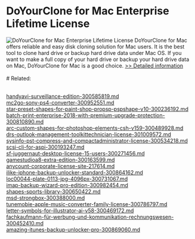 # DoYourClone for Mac Enterprise Lifetime License
![DoYourClone for Mac Enterprise Lifetime License](https://mycommerce.akamaized.net/api/pimages/P300995195/BIG/300995195.PNG)
DoYourClone for Mac offers reliable and easy disk cloning solution for Mac users. It is the best tool to clone hard drive or backup hard drive data under Mac OS. If you want to make a full copy of your hard drive or backup your hard drive data on Mac, DoYourClone for Mac is a good choice.
[>> Detailed information](https://secure.shareit.com/shareit/product.html?productid=300995195&affiliateid=200057808)<br/><br/># Related:

<br />[handyavi-surveillance-edition-300585819.md](https://github.com/downloadplanet/downloadplanet/blob/main/handyavi-surveillance-edition-300585819.md)<br />[mc2go-sony-ps4-converter-300952551.md](https://github.com/downloadplanet/downloadplanet/blob/main/mc2go-sony-ps4-converter-300952551.md)<br />[star-preset-shapes-for-paint-shop-propsp-pspshape-v10-300236192.md](https://github.com/downloadplanet/downloadplanet/blob/main/star-preset-shapes-for-paint-shop-propsp-pspshape-v10-300236192.md)<br />[batch-print-enterprise-2018-with-premium-upgrade-protection-300810890.md](https://github.com/downloadplanet/downloadplanet/blob/main/batch-print-enterprise-2018-with-premium-upgrade-protection-300810890.md)<br />[arc-custom-shapes-for-photoshop-elements-csh-v159-300489928.md](https://github.com/downloadplanet/downloadplanet/blob/main/arc-custom-shapes-for-photoshop-elements-csh-v159-300489928.md)<br />[drs-outlook-management-toolkittechnician-license-301009572.md](https://github.com/downloadplanet/downloadplanet/blob/main/drs-outlook-management-toolkittechnician-license-301009572.md)<br />[sysinfo-pst-compress-and-compactadministrator-license-300534218.md](https://github.com/downloadplanet/downloadplanet/blob/main/sysinfo-pst-compress-and-compactadministrator-license-300534218.md)<br />[scsi-cli-for-aspi-300193247.md](https://github.com/downloadplanet/downloadplanet/blob/main/scsi-cli-for-aspi-300193247.md)<br />[sf-juggernaut-desktop-license-15-users-300271456.md](https://github.com/downloadplanet/downloadplanet/blob/main/sf-juggernaut-desktop-license-15-users-300271456.md)<br />[gamestudioa8-extra-edition-300163599.md](https://github.com/downloadplanet/downloadplanet/blob/main/gamestudioa8-extra-edition-300163599.md)<br />[anycount-corporate-license-site-217614.md](https://github.com/downloadplanet/downloadplanet/blob/main/anycount-corporate-license-site-217614.md)<br />[ilike-iphone-backup-unlocker-standard-300864162.md](https://github.com/downloadplanet/downloadplanet/blob/main/ilike-iphone-backup-unlocker-standard-300864162.md)<br />[loc00044-plate-0113-jpg-4096px-300731067.md](https://github.com/downloadplanet/downloadplanet/blob/main/loc00044-plate-0113-jpg-4096px-300731067.md)<br />[imap-backup-wizard-pro-edition-300982454.md](https://github.com/downloadplanet/downloadplanet/blob/main/imap-backup-wizard-pro-edition-300982454.md)<br />[shapes-sports-library-300650422.md](https://github.com/downloadplanet/downloadplanet/blob/main/shapes-sports-library-300650422.md)<br />[msd-strongbox-300388000.md](https://github.com/downloadplanet/downloadplanet/blob/main/msd-strongbox-300388000.md)<br />[tunemobie-apple-music-converter-family-license-300786797.md](https://github.com/downloadplanet/downloadplanet/blob/main/tunemobie-apple-music-converter-family-license-300786797.md)<br />[letter-symbols-for-illustrator-ai-v58-300469172.md](https://github.com/downloadplanet/downloadplanet/blob/main/letter-symbols-for-illustrator-ai-v58-300469172.md)<br />[fachkaufmann-für-werbung-und-kommunikation-rechnungswesen-300452410.md](https://github.com/downloadplanet/downloadplanet/blob/main/fachkaufmann-für-werbung-und-kommunikation-rechnungswesen-300452410.md)<br />[amazing-itunes-backup-unlocker-pro-300869060.md](https://github.com/downloadplanet/downloadplanet/blob/main/amazing-itunes-backup-unlocker-pro-300869060.md)